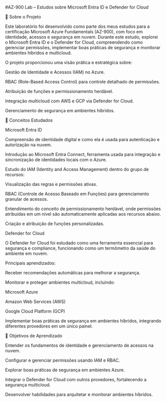 #AZ-900 Lab – Estudos sobre Microsoft Entra ID e Defender for Cloud

📌 Sobre o Projeto

Este laboratório foi desenvolvido como parte dos meus estudos para a certificação Microsoft Azure Fundamentals (AZ-900), com foco em identidade, acessos e segurança em nuvem. Durante este estudo, explorei o Microsoft Entra ID e o Defender for Cloud, compreendendo como gerenciar permissões, implementar boas práticas de segurança e monitorar ambientes híbridos e multicloud.

O projeto proporcionou uma visão prática e estratégica sobre:

Gestão de Identidade e Acessos (IAM) no Azure.

RBAC (Role-Based Access Control) para controle detalhado de permissões.

Atribuição de funções e permissionamento herdável.

Integração multicloud com AWS e GCP via Defender for Cloud.

Gerenciamento de segurança em ambientes híbridos.

🔑 Conceitos Estudados

Microsoft Entra ID

Compreensão de identidade digital e como ela é usada para autenticação e autorização na nuvem.

Introdução ao Microsoft Entra Connect, ferramenta usada para integração e sincronização de identidades locais com o Azure.

Estudo do IAM (Identity and Access Management) dentro do grupo de recursos:

Visualização das regras e permissões ativas.

RBAC (Controle de Acesso Baseado em Funções) para gerenciamento granular de acessos.

Entendimento do conceito de permissionamento herdável, onde permissões atribuídas em um nível são automaticamente aplicadas aos recursos abaixo.

Criação e atribuição de funções personalizadas.

Defender for Cloud

O Defender for Cloud foi estudado como uma ferramenta essencial para segurança e compliance, funcionando como um termômetro da saúde do ambiente em nuvem.

Principais aprendizados:

Receber recomendações automáticas para melhorar a segurança.

Monitorar e proteger ambientes multicloud, incluindo:

Microsoft Azure

Amazon Web Services (AWS)

Google Cloud Platform (GCP)

Implementar boas práticas de segurança em ambientes híbridos, integrando diferentes provedores em um único painel.

🎯 Objetivos de Aprendizado

Entender os fundamentos de identidade e gerenciamento de acessos na nuvem.

Configurar e gerenciar permissões usando IAM e RBAC.

Explorar boas práticas de segurança em ambientes Azure.

Integrar o Defender for Cloud com outros provedores, fortalecendo a segurança multicloud.

Desenvolver habilidades para arquitetar e monitorar ambientes híbridos.
